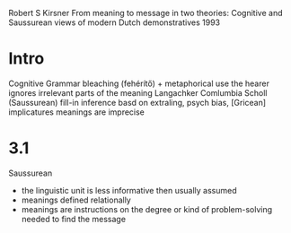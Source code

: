 Robert S Kirsner
From meaning to message in two theories:
  Cognitive and Saussurean views of modern Dutch demonstratives
1993

# Intro

Cognitive Grammar
  bleaching (fehérítő) + metaphorical use
  the hearer ignores irrelevant parts of the meaning
  Langachker
Comlumbia Scholl (Saussurean)
  fill-in
  inference
    basd on extraling, psych bias, [Gricean] implicatures
  meanings are imprecise

# 3.1

Saussurean
  * the linguistic unit is less informative then usually assumed
  * meanings defined relationally
  * meanings are instructions on the degree or kind of problem-solving needed to find the message

